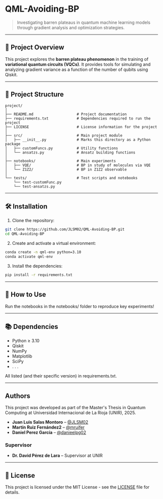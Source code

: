 # QML-Avoiding-BP

> Investigating barren plateaus in quantum machine learning models through gradient analysis and optimization strategies.

---

## 🧩 Project Overview

This project explores the **barren plateau phenomenon** in the training of **variational quantum circuits (VQCs)**. It provides tools for simulating and analyzing gradient variance as a function of the number of qubits using Qiskit.

---

## 📁 Project Structure
```
project/
│
├── README.md                    # Project documentation
├── requirements.txt             # Dependencies required to run the project
├── LICENSE                      # License information for the project
│
├── src/                         # Main project module
│   ├── __init__.py              # Marks this directory as a Python package
│   ├── customFuncs.py           # Utility functions
│   └── ansatzs.py               # Ansatz building functions
│
├── notebooks/                   # Main experiments
│   ├── VQE/                     # BP in study of molecules via VQE
│   └── Z1Z2/                    # BP in Z1Z2 observable
│
└── tests/                       # Test scripts and notebooks
    └── test-customFunc.py
    └── test-ansatzs.py
```
---

## 🛠️ Installation

1. Clone the repository:
```bash
git clone https://github.com/JLSM02/QML-Avoiding-BP.git
cd QML-Avoiding-BP
```
2. Create and activate a virtual environment:
```bash
conda create -n qml-env python=3.10
conda activate qml-env
```
3. Install the dependencies:
```bash
pip install -r requirements.txt
```

---

## 🚀 How to Use
Run the notebooks in the notebooks/ folder to reproduce key experiments!

---

## 📚 Dependencies
* Python ≥ 3.10
* Qiskit
* NumPy
* Matplotlib
* SciPy
* . . .

All listed (and their specific version) in requirements.txt.

---

## Authors

This project was developed as part of the Master's Thesis in Quantum Computing at Universidad Internacional de La Rioja (UNIR), 2025.

- **Juan Luis Salas Montoro** – [@JLSM02](https://github.com/JLSM02)
- **Martín Ruiz Fernández2** – [@mruifer](https://github.com/mruifer)
- **Daniel Perez García** – [@danieelpg02](https://github.com/danieelpg02)

### Supervisor

- **Dr. David Pérez de Lara** – Supervisor at UNIR

---

## 📃 License

This project is licensed under the MIT License - see the [LICENSE](LICENSE) file for details.
